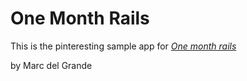 # One Month Rails

This is the pinteresting sample app for
[*One month rails*](http://onemonthrails.com)

by Marc del Grande
